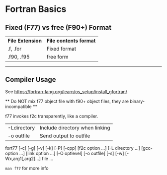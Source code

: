 # Fortran Basics

## Fixed (F77) vs free (F90+) Format
|                |                      |  
| -------------- | -------------------- |
| **File Extension** | **File contents format** |  
| .f, .for | Fixed format |  
| .f90, .f95 | free form |
---  

## Compiler Usage

See https://fortran-lang.org/learn/os_setup/install_gfortran/


** Do NOT mix f77 object file with f90+ object files, they are binary-incompatible **


f77 invokes f2c transparently, like a compiler.

|  |  |
| --- | --- |
| -Ldirectory | Include directory when linking |  
| -o outfile | Send output to outfile |  
  

fort77  [-c]  [-g]  [-v] [-k] [-P] [-cpp] [f2c option ...]  [-L directory ...]  [gcc-option ...]  [link option ...]  [-O optlevel] [-o outfile] [-s] [-w]
       [-Wx,arg1[,arg2]...]  file ...


`man f77` for more info

